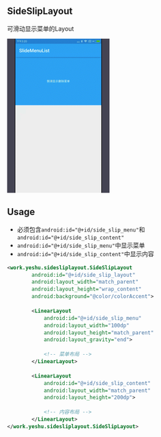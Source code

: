 ## SideSlipLayout

可滑动显示菜单的Layout

![](https://github.com/yeshu-cn/SideSlipLayout/blob/master/demo.gif)



## Usage

* 必须包含`android:id="@+id/side_slip_menu"`和`android:id="@+id/side_slip_content"`
* `android:id="@+id/side_slip_menu"`中显示菜单
* `android:id="@+id/side_slip_content"`中显示内容

```xml
<work.yeshu.sidesliplayout.SideSlipLayout
        android:id="@+id/side_slip_layout"
        android:layout_width="match_parent"
        android:layout_height="wrap_content"
        android:background="@color/colorAccent">

        <LinearLayout
            android:id="@+id/side_slip_menu"
            android:layout_width="100dp"
            android:layout_height="match_parent"
            android:layout_gravity="end">
		
		    <!-- 菜单布局 -->	
        </LinearLayout>

        <LinearLayout
            android:id="@+id/side_slip_content"
            android:layout_width="match_parent"
            android:layout_height="200dp">
			
		    <!-- 内容布局 -->	
        </LinearLayout>
</work.yeshu.sidesliplayout.SideSlipLayout>
``` 
